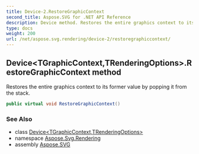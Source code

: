 ```yaml
---
title: Device-2.RestoreGraphicContext
second_title: Aspose.SVG for .NET API Reference
description: Device method. Restores the entire graphics context to its former value by popping it from the stack
type: docs
weight: 200
url: /net/aspose.svg.rendering/device-2/restoregraphiccontext/
---
```

## Device&lt;TGraphicContext,TRenderingOptions&gt;.RestoreGraphicContext method

Restores the entire graphics context to its former value by popping it from the stack.

```csharp
public virtual void RestoreGraphicContext()
```

### See Also

* class [Device&lt;TGraphicContext,TRenderingOptions&gt;](../)
* namespace [Aspose.Svg.Rendering](../../device-2/)
* assembly [Aspose.SVG](../../../)
